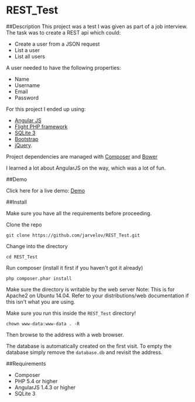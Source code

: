 # REST_Test

##Description
This project was a test I was given as part of a job interview. The task was to create a REST api which could:

* Create a user from a JSON request
* List a user
* List all users

A user needed to have the following properties:

* Name
* Username
* Email
* Password

For this project I ended up using:

* [Angular JS](http://angularjs.org/)
* [Flight PHP framework](http://flightphp.com/)
* [SQLite 3](https://www.sqlite.org/)
* [Bootstrap](http://getbootstrap.com/)
* [jQuery](http://jquery.com/).

Project dependencies are managed with [Composer](https://getcomposer.org) and [Bower](https://bower.io)

I learned a lot about AngularJS on the way, which was a lot of fun.

##Demo

Click here for a live demo: [Demo](https://tobias.jarvelov.se/projects/REST_Test)

##Install

Make sure you have all the requirements before proceeding.

Clone the repo

`git clone https://github.com/jarvelov/REST_Test.git`

Change into the directory

`cd REST_Test`

Run composer (install it first if you haven't got it already)

`php composer.phar install`

Make sure the directory is writable by the web server
Note: This is for Apache2 on Ubuntu 14.04. Refer to your distributions/web documentation if this isn't what you are using.

Make sure you run this inside the `REST_Test` directory!

`chown www-data:www-data . -R`

Then browse to the address with a web browser.

The database is automatically created on the first visit.
To empty the database simply remove the `database.db` and revisit the address.

##Requirements

* Composer
* PHP 5.4 or higher
* AngularJS 1.4.3 or higher
* SQLite 3
